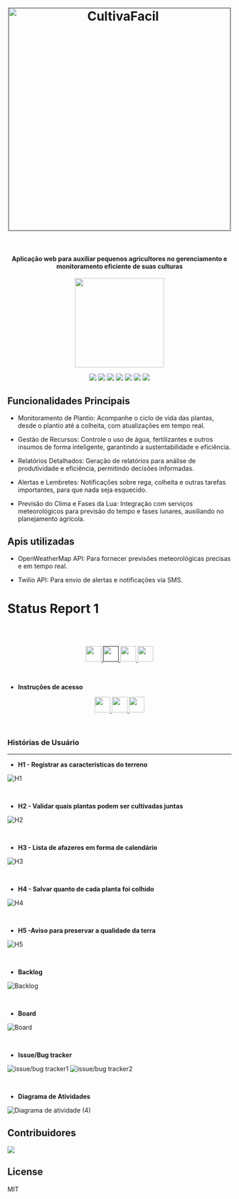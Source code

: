 
<h1 align="center">
  <br>
  <a href=""><img src="https://imgur.com/FCRPo4P.png" alt="CultivaFacil" width="500"></a>
  <br>
  <br>
</h1>

<h4 align="center">Aplicação web para auxiliar pequenos agricultores no gerenciamento e monitoramento eficiente de suas culturas</h4>
<p align="center">
  <a href="https://cultivafacil.azurewebsites.net">
    <img aling="center" src="https://img.shields.io/badge/Acesse%20o%20Site-%4CD971?style=for-the-badge&logo=microsoft-azure&logoColor=black" width="200"/>
  </a>
</p>

<p align="center">
<img src="https://img.shields.io/badge/Python-006400?style=for-the-badge&logo=python&logoColor=white"/> 
<img src="https://img.shields.io/badge/Django-C4A000?style=for-the-badge&logo=django&logoColor=black"/> 
<img src="https://img.shields.io/badge/SQLite-006400?style=for-the-badge&logo=sqlite&logoColor=white"/> 
<img src="https://img.shields.io/badge/JavaScript-C4A000?style=for-the-badge&logo=javascript&logoColor=black"/> 
<img src="https://img.shields.io/badge/HTML5-006400?style=for-the-badge&logo=html5&logoColor=white"/> 
<img src="https://img.shields.io/badge/CSS3-C4A000?style=for-the-badge&logo=css3&logoColor=black"/> 
<img src="https://img.shields.io/badge/Microsoft_Azure-006400?style=for-the-badge&logo=microsoft-azure&logoColor=white"/>
</p>

<!-- ![screenshot](aqui inserir gif de utilização) -->


## Funcionalidades Principais

* Monitoramento de Plantio: Acompanhe o ciclo de vida das plantas, desde o plantio até a colheita, com atualizações em tempo real.

* Gestão de Recursos: Controle o uso de água, fertilizantes e outros insumos de forma inteligente, garantindo a sustentabilidade e eficiência.

* Relatórios Detalhados: Geração de relatórios para análise de produtividade e eficiência, permitindo decisões informadas.

* Alertas e Lembretes: Notificações sobre rega, colheita e outras tarefas importantes, para que nada seja esquecido.

* Previsão do Clima e Fases da Lua: Integração com serviços meteorológicos para previsão do tempo e fases lunares, auxiliando no planejamento agrícola.

## Apis utilizadas

* OpenWeatherMap API: Para fornecer previsões meteorológicas precisas e em tempo real.

* Twilio API: Para envio de alertas e notificações via SMS.

# Status Report 1
<br>

<br/>
<p align="center" style="">
  <a href="https://www.youtube.com/watch?v=vOhT-xIG1yY">
    <img src="https://img.shields.io/badge/screencast das histórias implementadas-006400?style=for-the-badge&logo=youtube&logoColor=white" height="35px"/>
  </a>
  <a href="">
    <img src="https://img.shields.io/badge/screencast dos protótipos-C4A000?style=for-the-badge&logo=youtube&logoColor=black" height="35px"/>
  </a>
  <a href="https://docs.google.com/document/d/1CTdH4KScu2_aoF6t_cYpeq7---v7txc7X3GmHufF0NM/edit?usp=sharing">
    <img src="https://img.shields.io/badge/relatório programação em par-006400?style=for-the-badge&logo=googledocs&logoColor=white" height="35px"/>
  </a>
  <a href="https://www.figma.com/design/kmZcVfZnd4kcPBtJh1Ojiw/Sketches%2FStoryboard---Cultiva-Fácil?node-id=0-1&t=lzIqMANvf24dmYFn-1">
    <img src="https://img.shields.io/badge/figma com sketches-006400?style=for-the-badge&logo=figma&logoColor=white" height="35px"/>
  </a>
</p>

<br/>

- <strong> Instruções de acesso </strong>

<p align="center" style="">
<a href="https://scribehow.com/shared/Como_se_cadastrar_no_site_Cultiva_Facil__QcprqLOtQIm2FieyWKBEVA">
  <img src="https://img.shields.io/badge/Cadastro do Usuario-006400?style=for-the-badge&logo=googledocs&logoColor=white" height="35px"/>
</a>

<a href="https://scribehow.com/shared/Como_cadastrar_as_caracteristicas_do_seu_terreno_no_site_Cultiva_Facil__ht2pCAB6RPqO3wQt9fnLuQ">
  <img src="https://img.shields.io/badge/Cadastro das caracteristicas do terreno-C4A000?style=for-the-badge&logo=googledocs&logoColor=black" height="35px"/>
</a>

<a href="https://scribehow.com/shared/Como_Adicionar_Plantas_no_Site_Cultiva_Facil__sjjS1yE6TIqxwjPehh2nUQ">
  <img src="https://img.shields.io/badge/Cadastro das plantas cultivadas-006400?style=for-the-badge&logo=googledocs&logoColor=white" height="35px"/>
</a>

</p>



<br/>


### Histórias de Usuário
---

- <strong>H1 - Registrar as características do terreno </strong>

![H1](https://imgur.com/YPRMhm7.png)

<br>

- <strong>H2 - Validar quais plantas podem ser cultivadas juntas </strong>

![H2](https://imgur.com/qxE9Lvg.png)

<br>

- <strong>H3 - Lista de afazeres em forma de calendário </strong>

![H3](https://imgur.com/TRdI9uY.png)

<br>

- <strong>H4 - Salvar quanto de cada planta foi colhido </strong>

![H4](https://imgur.com/YBiWxIU.png)

<br>

- <strong>H5 -Aviso para preservar a qualidade da terra</strong>

![H5](https://imgur.com/Puk7T3Y.png)



<br>

- <strong>Backlog</strong>

![Backlog](https://imgur.com/xdAEM2x.png)


<br>

- <strong>Board</strong>

![Board](https://imgur.com/PKvY7PE.png)


<br>

- <strong>Issue/Bug tracker</strong>

![issue/bug tracker1]()
![issue/bug tracker2]()

<br>

- <strong>Diagrama de Atividades</strong>

![Diagrama de atividade (4)](https://imgur.com/2xMP24I.png)

## Contribuidores
<a href="https://github.com/MatheusMV05/Projetos-2---G1/graphs/contributors">
  <img src="https://contrib.rocks/image?repo=MatheusMV05/Projetos-2---G1" />
</a>


## License

MIT

